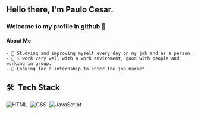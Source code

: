 ## Hello there, I'm Paulo Cesar.
### Welcome to my profile in github :wave:


<!--
**paulo-cesar-lopes/Paulo-Cesar-Lopes** is a ✨ _special_ ✨ repository because its `README.md` (this file) appears on your GitHub profile.

Here are some ideas to get you started:

- 🔭 I’m currently working on ...
- 🌱 I’m currently learning ...
- 👯 I’m looking to collaborate on ...
- 🤔 I’m looking for help with ...
- 💬 Ask me about ...
- 📫 How to reach me: ...
- 😄 Pronouns: ...
- ⚡ Fun fact: ...
-->
#### About Me 
    - 🧠 Studying and improving myself every day on my job and as a person.
    - 🌳 i work very well with a work enviroment, good with people and working in group.
    - 💼 Looking for a internship to enter the job market.
    
## 🛠 &nbsp;Tech Stack
![HTML](https://img.shields.io/badge/-HTML-05122A?style=flat&logo=HTML5)&nbsp; ![CSS](https://img.shields.io/badge/-CSS-05122A?style=flat&logo=CSS3&logoColor=1572B6)&nbsp; ![JavaScript](https://img.shields.io/badge/-JavaScript-05122A?style=flat&logo=javascript)&nbsp;    
 
